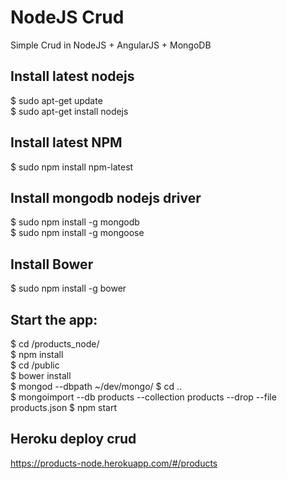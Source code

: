 NodeJS Crud
======

Simple Crud in NodeJS + AngularJS + MongoDB


Install latest nodejs
-------------------------------------------------------------
$ sudo apt-get update<br>
$ sudo apt-get install nodejs<br>

Install latest NPM
--------------------------------------------------------------
$ sudo npm install npm-latest

Install mongodb nodejs driver
--------------------------------------------------------------
$ sudo npm install -g mongodb<br>
$ sudo npm install -g mongoose<br>

Install Bower
--------------------------------------------------------------
$ sudo npm install -g bower

Start the app:
--------------------------------------------------------------

$ cd /products_node/<br>
$ npm install<br>
$ cd /public<br>
$ bower install<br>
$ mongod --dbpath ~/dev/mongo/
$ cd ..<br>
$ mongoimport --db products --collection products --drop --file products.json 
$ npm start <br>

Heroku deploy crud
--------------------------------------------------------------
https://products-node.herokuapp.com/#/products